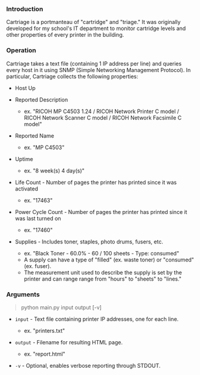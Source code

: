 ### Introduction

Cartriage is a portmanteau of "cartridge" and "triage." It was originally developed for my school's IT department to monitor cartridge levels and other properties of every printer in the building.

### Operation

Cartriage takes a text file (containing 1 IP address per line) and queries every host in it using SNMP (Simple Networking Management Protocol). In particular, Cartriage collects the following properties:

* Host Up

* Reported Description
	* ex. "RICOH MP C4503 1.24 / RICOH Network Printer C model / RICOH Network Scanner C model / RICOH Network Facsimile C model"

* Reported Name
	* ex. "MP C4503"

* Uptime
	* ex. "8 week(s) 4 day(s)"

* Life Count - Number of pages the printer has printed since it was activated
	* ex. "17463"

* Power Cycle Count - Number of pages the printer has printed since it was last turned on
	* ex. "17460"

* Supplies - Includes toner, staples, photo drums, fusers, etc.
	* ex. "Black Toner - 60.0% - 60 / 100 sheets - Type: consumed"
	* A supply can have a type of "filled" (ex. waste toner) or "consumed" (ex. fuser).
	* The measurement unit used to describe the supply is set by the printer and can range range from "hours" to "sheets" to "lines."


### Arguments

> python main.py input output [-v]

* `input` - Text file containing printer IP addresses, one for each line.
	* ex. "printers.txt"

* `output` - Filename for resulting HTML page.
	* ex. "report.html"

* `-v` - Optional, enables verbose reporting through STDOUT.
